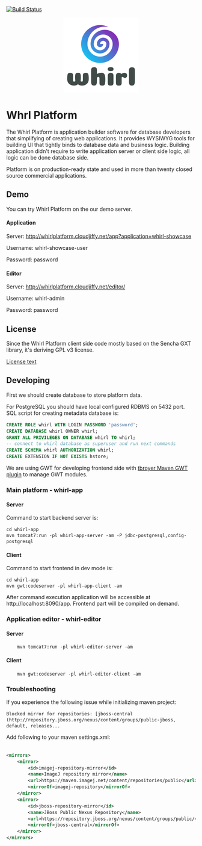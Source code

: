 [![Build Status](https://scrutinizer-ci.com/g/whirlplatform/whirl/badges/build.png?b=master)](https://scrutinizer-ci.com/g/whirlplatform/whirl/build-status/master)

<p align="center">
  <img src="logo.png" />
</p>

# Whrl Platform

The Whirl Platform is application builder software for database developers that simplifying of creating web
applications. It provides WYSIWYG tools for building UI that tightly binds to database data and business logic. Building
application didn't require to write application server or client side logic, all logic can be done database side.

Platform is on production-ready state and used in more than twenty closed source commercial applications.

## Demo

You can try Whirl Platform on the our demo server.

#### Application

Server: http://whirlplatform.cloudjiffy.net/app?application=whirl-showcase

Username: whirl-showcase-user

Password: password

#### Editor

Server: http://whirlplatform.cloudjiffy.net/editor/

Username: whirl-admin

Password: password

## License

Since the Whirl Platform client side code mostly based on the Sencha GXT library, it's deriving GPL v3 license.

[License text](LICENSE)

## Developing

First we should create database to store platform data.

For PostgreSQL you should have local configured RDBMS on 5432 port. SQL script for creating metadata database is:

```sql
CREATE ROLE whirl WITH LOGIN PASSWORD 'password';
CREATE DATABASE whirl OWNER whirl;
GRANT ALL PRIVILEGES ON DATABASE whirl TO whirl;
-- connect to whirl database as superuser and run next commands
CREATE SCHEMA whirl AUTHORIZATION whirl;
CREATE EXTENSION IF NOT EXISTS hstore;
```

We are using GWT for developing frontend side
with [tbroyer Maven GWT plugin](https://tbroyer.github.io/gwt-maven-plugin/index.html) to manage GWT modules.

### Main platform - whirl-app

#### Server

Command to start backend server is:

    cd whirl-app
    mvn tomcat7:run -pl whirl-app-server -am -P jdbc-postgresql,config-postgresql

#### Client

Command to start frontend in dev mode is:

    cd whirl-app
    mvn gwt:codeserver -pl whirl-app-client -am

After command execution application will be accessible at http://localhost:8090/app. Frontend part will be compiled on
demand.

### Application editor - whirl-editor

#### Server

        mvn tomcat7:run -pl whirl-editor-server -am

#### Client

        mvn gwt:codeserver -pl whirl-editor-client -am

### Troubleshooting

If you experience the following issue while initializing maven project:

    Blocked mirror for repositories: [jboss-central (http://repository.jboss.org/nexus/content/groups/public-jboss, default, releases...

Add following to your maven settings.xml:

```xml

<mirrors>
    <mirror>
        <id>imagej-repository-mirror</id>
        <name>ImageJ repository mirror</name>
        <url>https://maven.imagej.net/content/repositories/public</url>
        <mirrorOf>imagej-repository</mirrorOf>
    </mirror>
    <mirror>
        <id>jboss-repository-mirror</id>
        <name>JBoss Public Nexus Repository</name>
        <url>https://repository.jboss.org/nexus/content/groups/public/</url>
        <mirrorOf>jboss-central</mirrorOf>
    </mirror>
</mirrors>
```